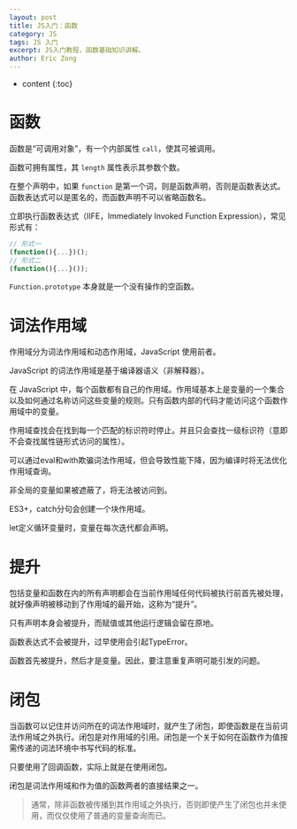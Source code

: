 ```yaml
---
layout: post
title: JS入门：函数
category: JS
tags: JS 入门
excerpt: JS入门教程，函数基础知识讲解。
author: Eric Zong
---
```


* content
{:toc}

# 函数

函数是“可调用对象”，有一个内部属性 `call`，使其可被调用。

函数可拥有属性，其 `length` 属性表示其参数个数。

在整个声明中，如果 `function` 是第一个词，则是函数声明，否则是函数表达式。函数表达式可以是匿名的，而函数声明不可以省略函数名。

立即执行函数表达式（IIFE，Immediately Invoked Function Expression），常见形式有：

```javascript
// 形式一
(function(){...})();
// 形式二
(function(){...}());
```

`Function.prototype` 本身就是一个没有操作的空函数。

# 词法作用域

作用域分为词法作用域和动态作用域，JavaScript 使用前者。

JavaScript 的词法作用域是基于编译器语义（非解释器）。

在 JavaScript 中，每个函数都有自己的作用域。作用域基本上是变量的一个集合以及如何通过名称访问这些变量的规则。只有函数内部的代码才能访问这个函数作用域中的变量。

作用域查找会在找到每一个匹配的标识符时停止。并且只会查找一级标识符（意即不会查找属性链形式访问的属性）。

可以通过eval和with欺骗词法作用域，但会导致性能下降，因为编译时将无法优化作用域查询。

非全局的变量如果被遮蔽了，将无法被访问到。

ES3+，catch分句会创建一个块作用域。

let定义循环变量时，变量在每次迭代都会声明。

# 提升

包括变量和函数在内的所有声明都会在当前作用域任何代码被执行前首先被处理，就好像声明被移动到了作用域的最开始，这称为“提升”。

只有声明本身会被提升，而赋值或其他运行逻辑会留在原地。

函数表达式不会被提升，过早使用会引起TypeError。

函数首先被提升，然后才是变量。因此，要注意重复声明可能引发的问题。

# 闭包

当函数可以记住并访问所在的词法作用域时，就产生了闭包，即使函数是在当前词法作用域之外执行。闭包是对作用域的引用。闭包是一个关于如何在函数作为值按需传递的词法环境中书写代码的标准。

只要使用了回调函数，实际上就是在使用闭包。

闭包是词法作用域和作为值的函数两者的直接结果之一。

> 通常，除非函数被传播到其作用域之外执行，否则即使产生了闭包也并未使用，而仅仅使用了普通的变量查询而已。